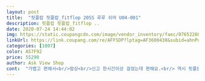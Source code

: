 ```yaml
---
layout: post 
title:  "핏플랍 핏플랍_fitflop 20SS 루루 쉬머 U04-001" 
description: 핏플랍 핏플랍_fitflop ..
date: 2020-07-24 14:44:02 
img: https://static.coupangcdn.com/image/vendor_inventory/faec/076522604033d58b22b0117460750a9c78bc68d0cac8b251fa5b4a9ba6c9.jpg 
linkUrl: https://link.coupang.com/re/AFFSDP?lptag=AF3600438&subid=ahnPublicAsk&pageKey=1453870024&itemId=2502571984&vendorItemId=70689549827&traceid=V0-113-79af48b4802680fc 
categories: [1007] 
color: A57F92 
price: 55290 
author: Ask View Shop 
cont:  "가볍고 편해서<br/>맘상<br/>신고 한시간이상 걸었는데 편해요.<br/> 역시 핏플랍이 최고네요.<br/><br/>주위에서 편하다고 다들 추천하더라구요^^<br/>하나더 구입할려는데 가격이 훅 올 랐네요<br/>" 
---
```

